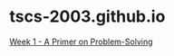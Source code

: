 # tscs-2003.github.io
[Week 1 - A Primer on Problem-Solving](https://tscs-2003.github.io/Week_1-A_Primer_on_Problem-Solving)
